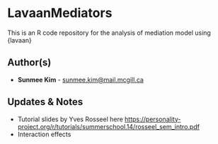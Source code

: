 LavaanMediators
====================================================

This is an R code repository for the analysis of mediation model using {lavaan}

Author(s)
-------

-   **Sunmee Kim** - <sunmee.kim@mail.mcgill.ca>

Updates & Notes
-------

- Tutorial slides by Yves Rosseel here https://personality-project.org/r/tutorials/summerschool.14/rosseel_sem_intro.pdf
- Interaction effects 
